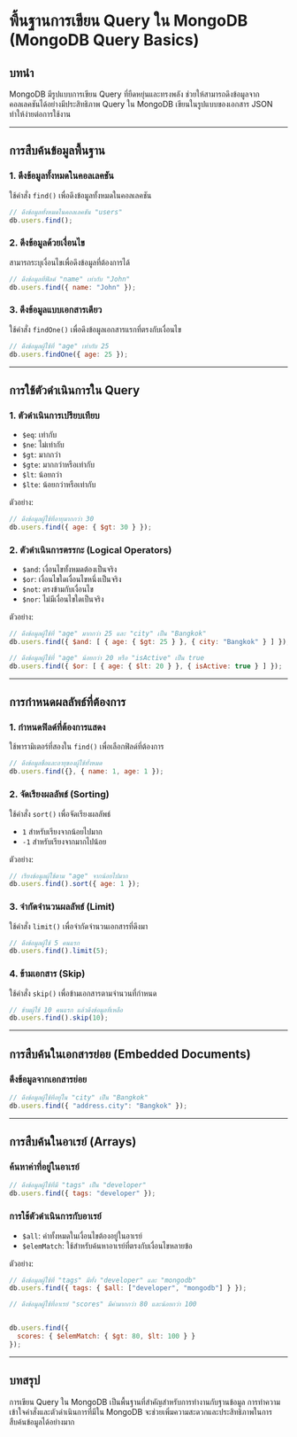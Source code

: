 # พื้นฐานการเขียน Query ใน MongoDB (MongoDB Query Basics)

## บทนำ
MongoDB มีรูปแบบการเขียน Query ที่ยืดหยุ่นและทรงพลัง ช่วยให้สามารถดึงข้อมูลจากคอลเลคชันได้อย่างมีประสิทธิภาพ Query ใน MongoDB เขียนในรูปแบบของเอกสาร JSON ทำให้ง่ายต่อการใช้งาน

---

## การสืบค้นข้อมูลพื้นฐาน

### 1. **ดึงข้อมูลทั้งหมดในคอลเลคชัน**
ใช้คำสั่ง `find()` เพื่อดึงข้อมูลทั้งหมดในคอลเลคชัน
```javascript
// ดึงข้อมูลทั้งหมดในคอลเลคชัน "users"
db.users.find();
```

### 2. **ดึงข้อมูลด้วยเงื่อนไข**
สามารถระบุเงื่อนไขเพื่อดึงข้อมูลที่ต้องการได้
```javascript
// ดึงข้อมูลที่ฟิลด์ "name" เท่ากับ "John"
db.users.find({ name: "John" });
```

### 3. **ดึงข้อมูลแบบเอกสารเดียว**
ใช้คำสั่ง `findOne()` เพื่อดึงข้อมูลเอกสารแรกที่ตรงกับเงื่อนไข
```javascript
// ดึงข้อมูลผู้ใช้ที่ "age" เท่ากับ 25
db.users.findOne({ age: 25 });
```

---

## การใช้ตัวดำเนินการใน Query

### 1. **ตัวดำเนินการเปรียบเทียบ**
- `$eq`: เท่ากับ
- `$ne`: ไม่เท่ากับ
- `$gt`: มากกว่า
- `$gte`: มากกว่าหรือเท่ากับ
- `$lt`: น้อยกว่า
- `$lte`: น้อยกว่าหรือเท่ากับ

ตัวอย่าง:
```javascript
// ดึงข้อมูลผู้ใช้ที่อายุมากกว่า 30
db.users.find({ age: { $gt: 30 } });
```

### 2. **ตัวดำเนินการตรรกะ (Logical Operators)**
- `$and`: เงื่อนไขทั้งหมดต้องเป็นจริง
- `$or`: เงื่อนไขใดเงื่อนไขหนึ่งเป็นจริง
- `$not`: ตรงข้ามกับเงื่อนไข
- `$nor`: ไม่มีเงื่อนไขใดเป็นจริง

ตัวอย่าง:
```javascript
// ดึงข้อมูลผู้ใช้ที่ "age" มากกว่า 25 และ "city" เป็น "Bangkok"
db.users.find({ $and: [ { age: { $gt: 25 } }, { city: "Bangkok" } ] });

// ดึงข้อมูลผู้ใช้ที่ "age" น้อยกว่า 20 หรือ "isActive" เป็น true
db.users.find({ $or: [ { age: { $lt: 20 } }, { isActive: true } ] });
```

---

## การกำหนดผลลัพธ์ที่ต้องการ

### 1. **กำหนดฟิลด์ที่ต้องการแสดง**
ใช้พารามิเตอร์ที่สองใน `find()` เพื่อเลือกฟิลด์ที่ต้องการ
```javascript
// ดึงข้อมูลชื่อและอายุของผู้ใช้ทั้งหมด
db.users.find({}, { name: 1, age: 1 });
```

### 2. **จัดเรียงผลลัพธ์ (Sorting)**
ใช้คำสั่ง `sort()` เพื่อจัดเรียงผลลัพธ์
- `1` สำหรับเรียงจากน้อยไปมาก
- `-1` สำหรับเรียงจากมากไปน้อย

ตัวอย่าง:
```javascript
// เรียงข้อมูลผู้ใช้ตาม "age" จากน้อยไปมาก
db.users.find().sort({ age: 1 });
```

### 3. **จำกัดจำนวนผลลัพธ์ (Limit)**
ใช้คำสั่ง `limit()` เพื่อจำกัดจำนวนเอกสารที่ดึงมา
```javascript
// ดึงข้อมูลผู้ใช้ 5 คนแรก
db.users.find().limit(5);
```

### 4. **ข้ามเอกสาร (Skip)**
ใช้คำสั่ง `skip()` เพื่อข้ามเอกสารตามจำนวนที่กำหนด
```javascript
// ข้ามผู้ใช้ 10 คนแรก แล้วดึงข้อมูลที่เหลือ
db.users.find().skip(10);
```

---

## การสืบค้นในเอกสารย่อย (Embedded Documents)

### ดึงข้อมูลจากเอกสารย่อย
```javascript
// ดึงข้อมูลผู้ใช้ที่อยู่ใน "city" เป็น "Bangkok"
db.users.find({ "address.city": "Bangkok" });
```

---

## การสืบค้นในอาเรย์ (Arrays)

### ค้นหาค่าที่อยู่ในอาเรย์
```javascript
// ดึงข้อมูลผู้ใช้ที่มี "tags" เป็น "developer"
db.users.find({ tags: "developer" });
```

### การใช้ตัวดำเนินการกับอาเรย์
- `$all`: ค่าทั้งหมดในเงื่อนไขต้องอยู่ในอาเรย์
- `$elemMatch`: ใช้สำหรับค้นหาอาเรย์ที่ตรงกับเงื่อนไขหลายข้อ

ตัวอย่าง:
```javascript
// ดึงข้อมูลผู้ใช้ที่ "tags" มีทั้ง "developer" และ "mongodb"
db.users.find({ tags: { $all: ["developer", "mongodb"] } });

// ดึงข้อมูลผู้ใช้ที่อาเรย์ "scores" มีค่ามากกว่า 80 และน้อยกว่า 100


db.users.find({
  scores: { $elemMatch: { $gt: 80, $lt: 100 } }
});
```

---

## บทสรุป
การเขียน Query ใน MongoDB เป็นพื้นฐานที่สำคัญสำหรับการทำงานกับฐานข้อมูล การทำความเข้าใจคำสั่งและตัวดำเนินการที่มีใน MongoDB จะช่วยเพิ่มความสะดวกและประสิทธิภาพในการสืบค้นข้อมูลได้อย่างมาก
